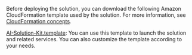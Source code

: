 Before deploying the solution, you can download the following Amazon CloudFormation template used by the solution. For more information, see [CloudFormation concepts](https://docs.aws.amazon.com/AWSCloudFormation/latest/UserGuide/cfn-whatis-concepts.html).

[AI-Solution-Kit.template](https://aws-gcr-solutions.s3.cn-north-1.amazonaws.com.cn/Aws-gcr-ai-solution-kit/v1.3.0/AI-Solution-Kit.template): You can use this template to launch the solution and related services. You can also customize the template according to your needs.